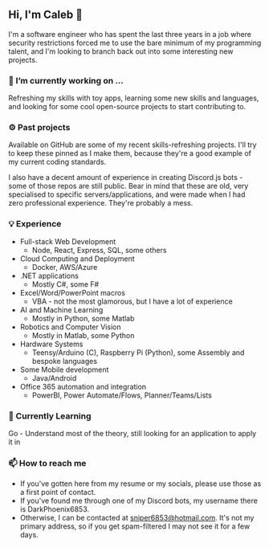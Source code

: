 ## Hi, I'm Caleb 👋
I'm a software engineer who has spent the last three years in a job where security restrictions forced me to use the bare minimum of my programming talent, and I'm looking to branch back out into some interesting new projects. 

### 🔭 I’m currently working on ...
Refreshing my skills with toy apps, learning some new skills and languages, and looking for some cool open-source projects to start contributing to. 

### ⚙️ Past projects
Available on GitHub are some of my recent skills-refreshing projects. I'll try to keep these pinned as I make them, because they're a good example of my current coding standards. 

I also have a decent amount of experience in creating Discord.js bots - some of those repos are still public. Bear in mind that these are old, very specialised to specific servers/applications, and were made when I had zero professional experience. They're probably a mess. 

### 💡 Experience
- Full-stack Web Development
  - Node, React, Express, SQL, some others
- Cloud Computing and Deployment
  - Docker, AWS/Azure
- .NET applications
  - Mostly C#, some F#
- Excel/Word/PowerPoint macros 
  - VBA - not the most glamorous, but I have a lot of experience
- AI and Machine Learning
  - Mostly in Python, some Matlab
- Robotics and Computer Vision
  - Mostly in Matlab, some Python
- Hardware Systems
  - Teensy/Arduino (C), Raspberry Pi (Python), some Assembly and bespoke languages
- Some Mobile development
  - Java/Android
- Office 365 automation and integration
  - PowerBI, Power Automate/Flows, Planner/Teams/Lists

### 🌱 Currently Learning
Go - Understand most of the theory, still looking for an application to apply it in

### 📫 How to reach me
- If you've gotten here from my resume or my socials, please use those as a first point of contact. 
- If you've found me through one of my Discord bots, my username there is DarkPhoenix6853. 
- Otherwise, I can be contacted at [sniper6853@hotmail.com](mailto:sniper6853@hotmail.com). It's not my primary address, so if you get spam-filtered I may not see it for a few days. 
